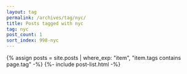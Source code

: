 ```yaml
---
layout: tag
permalink: /archives/tag/nyc/
title: Posts tagged with nyc
tag: nyc
post_count: 1
sort_index: 998-nyc
---
```

{% assign posts = site.posts | where_exp: "item", "item.tags contains page.tag" -%}
{%- include post-list.html -%}
